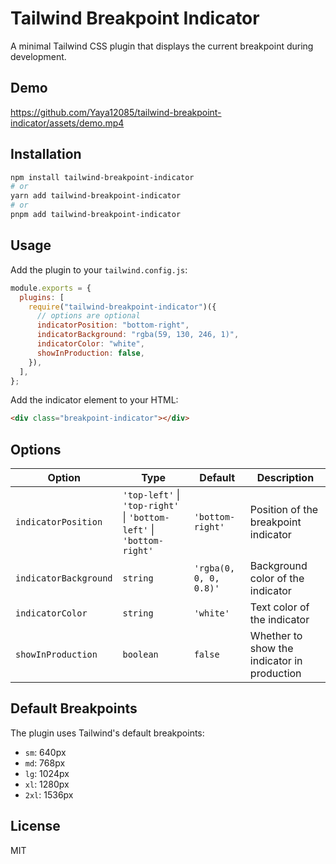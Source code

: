 # Tailwind Breakpoint Indicator

A minimal Tailwind CSS plugin that displays the current breakpoint during development.

## Demo

https://github.com/Yaya12085/tailwind-breakpoint-indicator/assets/demo.mp4

## Installation

```bash
npm install tailwind-breakpoint-indicator
# or
yarn add tailwind-breakpoint-indicator
# or
pnpm add tailwind-breakpoint-indicator
```

## Usage

Add the plugin to your `tailwind.config.js`:

```js
module.exports = {
  plugins: [
    require("tailwind-breakpoint-indicator")({
      // options are optional
      indicatorPosition: "bottom-right",
      indicatorBackground: "rgba(59, 130, 246, 1)",
      indicatorColor: "white",
      showInProduction: false,
    }),
  ],
};
```

Add the indicator element to your HTML:

```html
<div class="breakpoint-indicator"></div>
```

## Options

| Option                | Type                                                                 | Default                | Description                                 |
| --------------------- | -------------------------------------------------------------------- | ---------------------- | ------------------------------------------- |
| `indicatorPosition`   | `'top-left'` \| `'top-right'` \| `'bottom-left'` \| `'bottom-right'` | `'bottom-right'`       | Position of the breakpoint indicator        |
| `indicatorBackground` | `string`                                                             | `'rgba(0, 0, 0, 0.8)'` | Background color of the indicator           |
| `indicatorColor`      | `string`                                                             | `'white'`              | Text color of the indicator                 |
| `showInProduction`    | `boolean`                                                            | `false`                | Whether to show the indicator in production |

## Default Breakpoints

The plugin uses Tailwind's default breakpoints:

- `sm`: 640px
- `md`: 768px
- `lg`: 1024px
- `xl`: 1280px
- `2xl`: 1536px

## License

MIT
